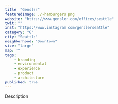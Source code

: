 ```yaml
---
title: "Gensler"
featuredImage: ./-hamburgers.png
website: "https://www.gensler.com/offices/seattle"
twit: ""
inst: "https://www.instagram.com/genslerseattle"
category: "G"
city: "Seattle"
neighborhood: "Downtown"
size: "large"
map: ""
tags:
    - branding
    - environmental
    - experience
    - product
    - architecture
published: true
---
```


Description
